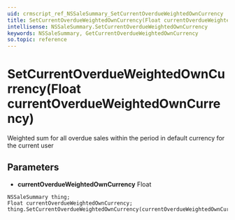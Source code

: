 ```yaml
---
uid: crmscript_ref_NSSaleSummary_SetCurrentOverdueWeightedOwnCurrency
title: SetCurrentOverdueWeightedOwnCurrency(Float currentOverdueWeightedOwnCurrency)
intellisense: NSSaleSummary.SetCurrentOverdueWeightedOwnCurrency
keywords: NSSaleSummary, GetCurrentOverdueWeightedOwnCurrency
so.topic: reference
---
```


# SetCurrentOverdueWeightedOwnCurrency(Float currentOverdueWeightedOwnCurrency)

Weighted sum for all overdue sales within the period in default currency for the current user

## Parameters

* **currentOverdueWeightedOwnCurrency** Float

```crmscript
NSSaleSummary thing;
Float currentOverdueWeightedOwnCurrency;
thing.SetCurrentOverdueWeightedOwnCurrency(currentOverdueWeightedOwnCurrency);
```

